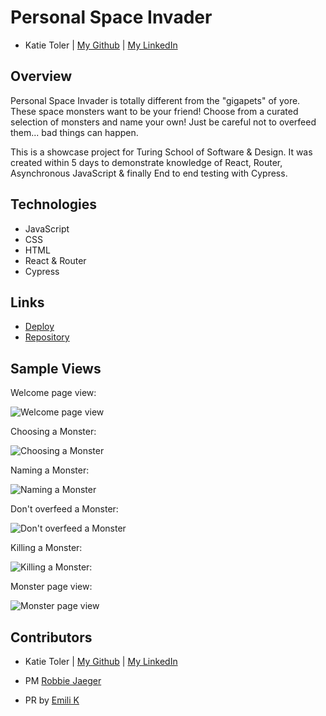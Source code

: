 # Personal Space Invader

- Katie Toler | [My Github](https://github.com/KATIETOLER) | [My LinkedIn](https://www.linkedin.com/in/katie-toler-467560158/)

## Overview

Personal Space Invader is totally different from the "gigapets" of yore. These space monsters want to be your friend! Choose from a curated selection of monsters and name your own! Just be careful not to overfeed them... bad things can happen.

This is a showcase project for Turing School of Software & Design. It was created within 5 days to demonstrate knowledge of React, Router, Asynchronous JavaScript
& finally End to end testing with Cypress.

## Technologies

- JavaScript
- CSS
- HTML
- React & Router
- Cypress

## Links

- [Deploy](https://personal-space-invader-time.surge.sh/)
- [Repository](https://github.com/KATIETOLER/personal-space-invader)

## Sample Views

Welcome page view:

![Welcome page view](https://media4.giphy.com/media/WwjLni41PbATezzHVL/giphy.gif)

Choosing a Monster:

![Choosing a Monster](https://media2.giphy.com/media/G98dbHmU4WQ6rwzsry/giphy.gif)

Naming a Monster:

![Naming a Monster](https://media0.giphy.com/media/CzWQKKWw7F5gSTQZKc/giphy.gif)

Don't overfeed a Monster:

![Don't overfeed a Monster](https://media1.giphy.com/media/p8hq3MaHaogv9SoCz7/giphy.gif)

Killing a Monster:

![Killing a Monster:](https://media2.giphy.com/media/pKP3PLmVb5YBwiSHI8/giphy.gif)

Monster page view:

![Monster page view](https://media4.giphy.com/media/FsKkU356Trcf6au4yu/giphy.gif)

## Contributors

- Katie Toler | [My Github](https://github.com/KATIETOLER) | [My LinkedIn](https://www.linkedin.com/in/katie-toler-467560158/)

- PM [Robbie Jaeger](https://github.com/robbiejaeger)

- PR by [Emili K](https://github.com/Ekaiman)
